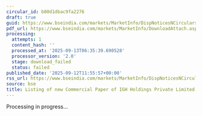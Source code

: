 ```yaml
---
circular_id: b00d1dbac9fa2276
draft: true
guid: https://www.bseindia.com/markets/MarketInfo/DispNoticesNCirculars.aspx?Noticeid={295C6156-88DA-443C-83C9-02CC2B655C1F}&noticeno=20250912-71&dt=09/12/2025&icount=71&totcount=103&flag=0
pdf_url: https://www.bseindia.com/markets/MarketInfo/DownloadAttach.aspx?id=20250912-71&attachedId=
processing:
  attempts: 1
  content_hash: ''
  processed_at: '2025-09-13T06:35:39.690528'
  processor_version: '2.0'
  stage: download_failed
  status: failed
published_date: '2025-09-12T11:55:57+00:00'
rss_url: https://www.bseindia.com/markets/MarketInfo/DispNoticesNCirculars.aspx?Noticeid={295C6156-88DA-443C-83C9-02CC2B655C1F}&noticeno=20250912-71&dt=09/12/2025&icount=71&totcount=103&flag=0
source: bse
title: Listing of new Commercial Paper of IGH Holdings Private Limited
---
```


Processing in progress...